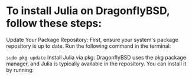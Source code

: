 # To install Julia on DragonflyBSD, follow these steps:

Update Your Package Repository: First, ensure your system's package repository is up to date. Run the following command in the terminal:

`sudo pkg update`
Install Julia via pkg: DragonflyBSD uses the pkg package manager, and Julia is typically available in the repository. You can install it by running:
